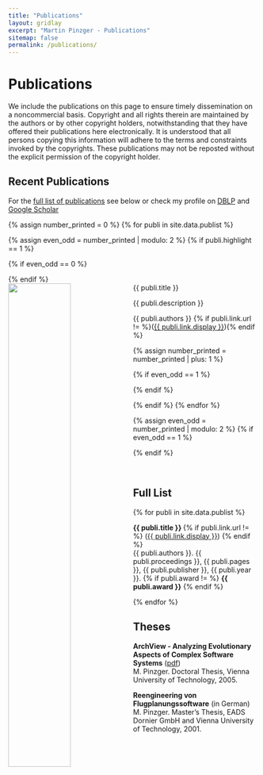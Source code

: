 ```yaml
---
title: "Publications"
layout: gridlay
excerpt: "Martin Pinzger - Publications"
sitemap: false
permalink: /publications/
---
```



# Publications

We include the publications on this page to ensure timely dissemination on a noncommercial basis. Copyright and all rights therein are maintained by the authors or by other copyright holders, notwithstanding that they have offered their publications here electronically. It is understood that all persons copying this information will adhere to the terms and constraints invoked by the copyrights. These publications may not be reposted without the explicit permission of the copyright holder.

## Recent Publications
For the [full list of publications](#full-list) see below or check my profile on [DBLP](http://dblp.uni-trier.de/pers/hd/p/Pinzger_0001:Martin) and [Google Scholar](http://scholar.google.com/citations?user=MTZ0l60AAAAJ&hl=en)

{% assign number_printed = 0 %}
{% for publi in site.data.publist %}

{% assign even_odd = number_printed | modulo: 2 %}
{% if publi.highlight == 1 %}

{% if even_odd == 0 %}
<div class="row">
{% endif %}

<div class="col-sm-6 clearfix">
 <div class="well">
  <pubtit>{{ publi.title }}</pubtit>
  <img src="{{ site.url }}{{ site.baseurl }}/images/pubpics/{{ publi.image }}" class="img-responsive" width="50%" style="float: left" />
  <p>{{ publi.description }}</p>
  <p>{{ publi.authors }} {% if publi.link.url != %}(<a href="{{ publi.link.url }}">{{ publi.link.display }}</a>){% endif %}</p>
 </div>
</div>

{% assign number_printed = number_printed | plus: 1 %}

{% if even_odd == 1 %}
</div>
{% endif %}

{% endif %}
{% endfor %}

{% assign even_odd = number_printed | modulo: 2 %}
{% if even_odd == 1 %}
</div>
{% endif %}

<p> &nbsp; </p>


## Full List ##

{% for publi in site.data.publist %}

  <strong>{{ publi.title }} </strong> {% if publi.link.url != %} (<a href="{{ publi.link.url }}">{{ publi.link.display }}</a>) {% endif %} <br /> 
  {{ publi.authors }}. {{ publi.proceedings }}, {{ publi.pages }}, {{ publi.publisher }}, {{ publi.year }}. {% if publi.award != %} <strong>{{ publi.award }}</strong> {% endif %}


{% endfor %}

## Theses
<strong>ArchView - Analyzing Evolutionary Aspects of Complex Software Systems</strong> (<a href="../papers/Pinzger2005-phdthesis.pdf">pdf</a>) <br />
M. Pinzger. Doctoral Thesis, Vienna University of Technology, 2005.

<strong>Reengineering von Flugplanungssoftware</strong> (in German) <br />
M. Pinzger. Master’s Thesis, EADS Dornier GmbH and Vienna University of Technology, 2001.
